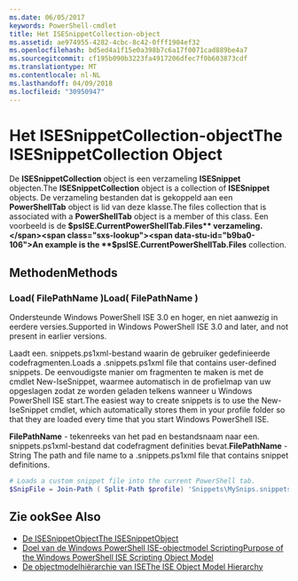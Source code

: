 ```yaml
---
ms.date: 06/05/2017
keywords: PowerShell-cmdlet
title: Het ISESnippetCollection-object
ms.assetid: ae974955-4282-4cbc-8c42-0fff1904ef32
ms.openlocfilehash: bd5ed4a1f15e0a398b7c6a17f0071cad889be4a7
ms.sourcegitcommit: cf195b090b3223fa4917206dfec7f0b603873cdf
ms.translationtype: MT
ms.contentlocale: nl-NL
ms.lasthandoff: 04/09/2018
ms.locfileid: "30950947"
---
```

# <a name="the-isesnippetcollection-object"></a><span data-ttu-id="b9ba0-103">Het ISESnippetCollection-object</span><span class="sxs-lookup"><span data-stu-id="b9ba0-103">The ISESnippetCollection Object</span></span>

<span data-ttu-id="b9ba0-104">De **ISESnippetCollection** object is een verzameling **ISESnippet** objecten.</span><span class="sxs-lookup"><span data-stu-id="b9ba0-104">The **ISESnippetCollection** object is a collection of **ISESnippet** objects.</span></span> <span data-ttu-id="b9ba0-105">De verzameling bestanden dat is gekoppeld aan een **PowerShellTab** object is lid van deze klasse.</span><span class="sxs-lookup"><span data-stu-id="b9ba0-105">The files collection that is associated with a **PowerShellTab** object is a member of this class.</span></span> <span data-ttu-id="b9ba0-106">Een voorbeeld is de **$psISE.CurrentPowerShellTab.Files** verzameling.</span><span class="sxs-lookup"><span data-stu-id="b9ba0-106">An example is the **$psISE.CurrentPowerShellTab.Files** collection.</span></span>

## <a name="methods"></a><span data-ttu-id="b9ba0-107">Methoden</span><span class="sxs-lookup"><span data-stu-id="b9ba0-107">Methods</span></span>

### <a name="load-filepathname-"></a><span data-ttu-id="b9ba0-108">Load\( FilePathName \)</span><span class="sxs-lookup"><span data-stu-id="b9ba0-108">Load\( FilePathName \)</span></span>

<span data-ttu-id="b9ba0-109">Ondersteunde Windows PowerShell ISE 3.0 en hoger, en niet aanwezig in eerdere versies.</span><span class="sxs-lookup"><span data-stu-id="b9ba0-109">Supported in Windows PowerShell ISE 3.0 and later, and not present in earlier versions.</span></span>

<span data-ttu-id="b9ba0-110">Laadt een. snippets.ps1xml-bestand waarin de gebruiker gedefinieerde codefragmenten.</span><span class="sxs-lookup"><span data-stu-id="b9ba0-110">Loads a .snippets.ps1xml file that contains user-defined snippets.</span></span> <span data-ttu-id="b9ba0-111">De eenvoudigste manier om fragmenten te maken is met de cmdlet New-IseSnippet, waarmee automatisch in de profielmap van uw opgeslagen zodat ze worden geladen telkens wanneer u Windows PowerShell ISE start.</span><span class="sxs-lookup"><span data-stu-id="b9ba0-111">The easiest way to create snippets is to use the New-IseSnippet cmdlet, which automatically stores them in your profile folder so that they are loaded every time that you start Windows PowerShell ISE.</span></span>

<span data-ttu-id="b9ba0-112">**FilePathName** - tekenreeks van het pad en bestandsnaam naar een. snippets.ps1xml-bestand dat codefragment definities bevat.</span><span class="sxs-lookup"><span data-stu-id="b9ba0-112">**FilePathName** - String The path and file name to a .snippets.ps1xml file that contains snippet definitions.</span></span>

```powershell
# Loads a custom snippet file into the current PowerShell tab.
$SnipFile = Join-Path ( Split-Path $profile) 'Snippets\MySnips.snippets.ps1xml' $psISE.CurrentPowerShellTab.Snippets.Add($SnipPath)
```

## <a name="see-also"></a><span data-ttu-id="b9ba0-113">Zie ook</span><span class="sxs-lookup"><span data-stu-id="b9ba0-113">See Also</span></span>

- [<span data-ttu-id="b9ba0-114">De ISESnippetObject</span><span class="sxs-lookup"><span data-stu-id="b9ba0-114">The ISESnippetObject</span></span>](The-ISESnippetObject.md)
- [<span data-ttu-id="b9ba0-115">Doel van de Windows PowerShell ISE-objectmodel Scripting</span><span class="sxs-lookup"><span data-stu-id="b9ba0-115">Purpose of the Windows PowerShell ISE Scripting Object Model</span></span>](Purpose-of-the-Windows-PowerShell-ISE-Scripting-Object-Model.md)
- [<span data-ttu-id="b9ba0-116">De objectmodelhiërarchie van ISE</span><span class="sxs-lookup"><span data-stu-id="b9ba0-116">The ISE Object Model Hierarchy</span></span>](The-ISE-Object-Model-Hierarchy.md)
